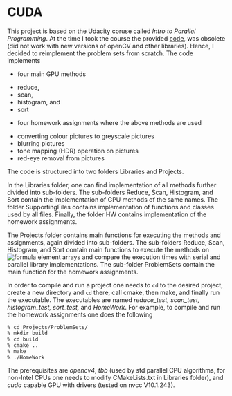 # CUDA

This project is based on the Udacity coruse called *Intro to Parallel Programming*. At the time I took the course the provided [code](https://github.com/udacity/cs344), was obsolete (did not work with new versions of openCV and other libraries). Hence, I decided to reimplement the problem sets from scratch. The code implements
 * four main GPU methods
  - reduce,
  - scan,
  - histogram, and
  - sort
 * four homework assignments where the above methods are used
  - converting colour pictures to greyscale pictures
  - blurring pictures
  - tone mapping (HDR) operation on pictures
  - red-eye removal from pictures

The code is structured into two folders Libraries and Projects.

In the Libraries folder, one can find implementation of all methods further divided into sub-folders. The sub-folders Reduce, Scan, Histogram, and Sort contain the implementation of GPU methods of the same names. The folder SupportingFiles contains implementation of functions and classes used by all files. Finally, the folder HW contains implementation of the homework assignments.

The Projects folder contains main functions for executing the methods and assignments, again divided into sub-folders. The sub-folders Reduce, Scan, Histogram, and Sort contain main functions to execute the methods on ![formula](https://render.githubusercontent.com/render/math?math=2^27) element arrays and compare the execution times with serial and parallel library implementations. The sub-folder ProblemSets contain the main function for the homework assignments.

In order to compile and run a project one needs to `cd` to the desired project, create a new directory and `cd` there, call cmake, then make, and finally run the executable. The executables are named *reduce_test, scan_test, histogram_test, sort_test,* and *HomeWork*. For example, to compile and run the homework assignments one does the following
```terminal
% cd Projects/ProblemSets/
% mkdir build
% cd build
% cmake ..
% make
% ./HomeWork
```
The prerequisites are *opencv4*, *tbb* (used by std parallel CPU algorithms, for non-Intel CPUs one needs to modify CMakeLists.txt in Libraries folder), and *cuda* capable GPU with drivers (tested on nvcc V10.1.243).

